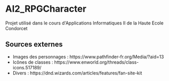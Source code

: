 # AI2_RPGCharacter
Projet utilisé dans le cours d'Applications Informatiques II de la Haute Ecole Condorcet

<h2>Sources externes</h2>
<ul>
  <li>Images des personnages : https://www.pathfinder-fr.org/Media/?aid=13</li>
  <li>Icônes de classes : https://www.enworld.org/threads/class-icons.517189/ </li>
  <li>Divers : https://dnd.wizards.com/articles/features/fan-site-kit </li>
</ul>

